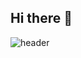 ## Hi there 👋
![header](https://capsule-render.vercel.app/api?type=waving&color=gradient&customColorList=3&height=200&text=KMJ's%20GITHUB&fontSize=50&animation=twinkling&fontAlign=68&fontAlignY=36)


<!--
**kmj5004/kmj5004** is a ✨ _special_ ✨ repository because its `README.md` (this file) appears on your GitHub profile.

Here are some ideas to get you started:

- 🔭 I’m currently working on ...
- 🌱 I’m currently learning ...
- 👯 I’m looking to collaborate on ...
- 🤔 I’m looking for help with ...
- 💬 Ask me about ...
- 📫 How to reach me: ...
- 😄 Pronouns: ...
- ⚡ Fun fact: ...
-->
